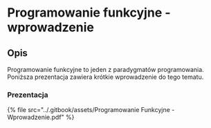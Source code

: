 # Programowanie funkcyjne - wprowadzenie

## Opis

Programowanie funkcyjne to jeden z paradygmatów programowania. Poniższa prezentacja zawiera krótkie wprowadzenie do tego tematu.

### Prezentacja

{% file src="../.gitbook/assets/Programowanie Funkcyjne - Wprowadzenie.pdf" %}
